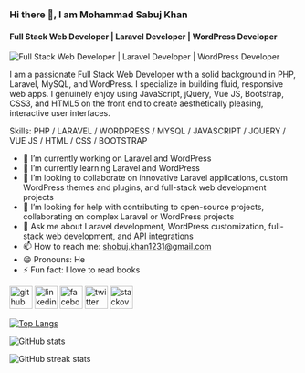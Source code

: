 ### Hi there 👋, I am Mohammad Sabuj Khan
#### Full Stack Web Developer | Laravel Developer | WordPress Developer
![Full Stack Web Developer | Laravel Developer | WordPress Developer](https://media.licdn.com/dms/image/D5616AQHgB2S3-S3_Wg/profile-displaybackgroundimage-shrink_350_1400/0/1700998660019?e=1729123200&v=beta&t=SRf9Uihky66M5rZq5a16WmrHF2lI996I1-ckxzv84RY)

I am a passionate Full Stack Web Developer with a solid background in PHP, Laravel, MySQL, and WordPress. I specialize in building fluid, responsive web apps. I genuinely enjoy using JavaScript, jQuery, Vue JS, Bootstrap, CSS3, and HTML5 on the front end to create aesthetically pleasing, interactive user interfaces.

Skills: PHP / LARAVEL / WORDPRESS / MYSQL / JAVASCRIPT / JQUERY  / VUE JS  /  HTML / CSS / BOOTSTRAP 

- 🔭 I’m currently working on Laravel and WordPress 
- 🌱 I’m currently learning Laravel and WordPress 
- 👯 I’m looking to collaborate on innovative Laravel applications, custom WordPress themes and plugins, and full-stack web development projects 
- 🤔 I’m looking for help with contributing to open-source projects, collaborating on complex Laravel or WordPress projects 
- 💬 Ask me about Laravel development, WordPress customization, full-stack web development, and  API integrations 
- 📫 How to reach me: shobuj.khan1231@gmail.com 
- 😄 Pronouns: He 
- ⚡ Fun fact: I love to read books 


[<img src='https://cdn.jsdelivr.net/npm/simple-icons@3.0.1/icons/github.svg' alt='github' height='40'>](https://github.com/sabuj-khan)  [<img src='https://cdn.jsdelivr.net/npm/simple-icons@3.0.1/icons/linkedin.svg' alt='linkedin' height='40'>](https://www.linkedin.com/in/https://www.linkedin.com/in/mohammad-sabuj-khan//)  [<img src='https://cdn.jsdelivr.net/npm/simple-icons@3.0.1/icons/facebook.svg' alt='facebook' height='40'>](https://www.facebook.com/https://www.facebook.com/shobuj.khan.7505/)  [<img src='https://cdn.jsdelivr.net/npm/simple-icons@3.0.1/icons/twitter.svg' alt='twitter' height='40'>](https://twitter.com/https://x.com/ShobujSabuj)  [<img src='https://cdn.jsdelivr.net/npm/simple-icons@3.0.1/icons/stackoverflow.svg' alt='stackoverflow' height='40'>](https://stackoverflow.com/users/14521712/sabuj-khan)  

[![Top Langs](https://github-readme-stats.vercel.app/api/top-langs/?username=sabuj-khan)](https://github.com/anuraghazra/github-readme-stats)

![GitHub stats](https://github-readme-stats.vercel.app/api?username=sabuj-khan&show_icons=true&count_private=true)  

![GitHub streak stats](https://streak-stats.demolab.com/?user=sabuj-khan)  

